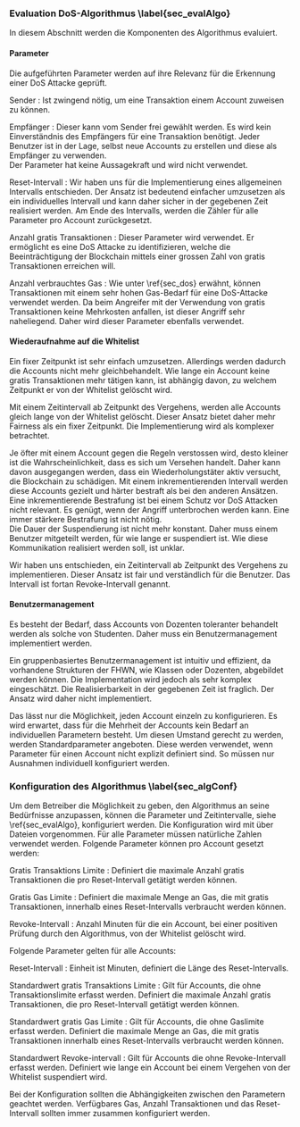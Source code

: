 
### Evaluation DoS-Algorithmus \label{sec_evalAlgo}

In diesem Abschnitt werden die Komponenten des Algorithmus evaluiert. 

#### Parameter

Die aufgeführten Parameter werden auf ihre Relevanz für die Erkennung einer DoS
Attacke geprüft. 

Sender
:    Ist zwingend nötig, um eine Transaktion einem Account zuweisen zu können. 

Empfänger
:    Dieser kann vom Sender frei gewählt werden. Es wird kein Einverständnis des
Empfängers für eine Transaktion benötigt. Jeder Benutzer ist in der Lage,
selbst neue Accounts zu erstellen und diese als Empfänger zu verwenden.\
Der Parameter hat keine Aussagekraft und wird nicht verwendet.

Reset-Intervall
:    Wir haben uns für die Implementierung eines allgemeinen Intervalls entschieden.
Der Ansatz ist bedeutend einfacher umzusetzen als ein individuelles Intervall
und kann daher sicher in der gegebenen Zeit realisiert werden. Am Ende des
Intervalls, werden die Zähler für alle Parameter pro Account zurückgesetzt.

Anzahl gratis Transaktionen
:    Dieser Parameter wird verwendet. Er ermöglicht es eine DoS Attacke zu
identifizieren, welche die Beeinträchtigung der Blockchain mittels einer grossen
Zahl von gratis Transaktionen erreichen will. 

Anzahl verbrauchtes Gas
:    Wie unter \ref{sec_dos} erwähnt, können Transaktionen mit einem sehr hohen
Gas-Bedarf für eine DoS-Attacke verwendet werden. Da beim Angreifer mit der
Verwendung von gratis Transaktionen keine Mehrkosten anfallen, ist dieser
Angriff sehr naheliegend. Daher wird dieser Parameter ebenfalls verwendet.

#### Wiederaufnahme auf die Whitelist

Ein fixer Zeitpunkt ist sehr einfach umzusetzen. Allerdings werden dadurch die
Accounts nicht mehr gleichbehandelt. Wie lange ein Account keine gratis
Transaktionen mehr tätigen kann, ist abhängig davon, zu welchem Zeitpunkt er von der Whitelist gelöscht wird. 

Mit einem Zeitintervall ab Zeitpunkt des Vergehens, werden alle Accounts gleich
lange von der Whitelist gelöscht. Dieser Ansatz bietet daher mehr Fairness als
ein fixer Zeitpunkt. Die Implementierung wird als komplexer betrachtet. 

Je öfter mit einem Account gegen die Regeln verstossen wird, desto kleiner ist
die Wahrscheinlichkeit, dass es sich um Versehen handelt. Daher kann davon
ausgegangen werden, dass ein Wiederholungstäter aktiv versucht, die Blockchain
zu schädigen. Mit einem inkrementierenden Intervall werden diese Accounts
gezielt und härter bestraft als bei den anderen Ansätzen.\
Eine inkrementierende Bestrafung ist bei einem Schutz vor DoS Attacken
nicht relevant. Es genügt, wenn der Angriff unterbrochen werden kann. Eine immer
stärkere Bestrafung ist nicht nötig.\
Die Dauer der Suspendierung ist nicht mehr konstant. Daher muss einem Benutzer
mitgeteilt werden, für wie lange er suspendiert ist. Wie diese Kommunikation
realisiert werden soll, ist unklar.

Wir haben uns entschieden, ein Zeitintervall ab Zeitpunkt des Vergehens zu
implementieren. Dieser Ansatz ist fair und verständlich für die Benutzer. Das Intervall ist fortan Revoke-Intervall genannt.


#### Benutzermanagement

Es besteht der Bedarf, dass Accounts von Dozenten toleranter behandelt werden
als solche von Studenten. Daher muss ein Benutzermanagement implementiert
werden. 

Ein gruppenbasiertes Benutzermanagement ist intuitiv und effizient, da
vorhandene Strukturen der FHWN, wie Klassen oder Dozenten, abgebildet werden
können. Die Implementation wird jedoch als sehr komplex eingeschätzt. Die
Realisierbarkeit in der gegebenen Zeit ist fraglich. Der Ansatz wird daher nicht
implementiert.

Das lässt nur die Möglichkeit, jeden Account einzeln zu konfigurieren. Es wird
erwartet, dass für die Mehrheit der Accounts kein Bedarf an individuellen
Parametern besteht. Um diesen Umstand gerecht zu werden, werden
Standardparameter angeboten. Diese werden verwendet, wenn Parameter für einen
Account nicht explizit definiert sind. So müssen nur Ausnahmen individuell
konfiguriert werden.  

### Konfiguration des Algorithmus \label{sec_algConf}

Um dem Betreiber die Möglichkeit zu geben, den Algorithmus an seine Bedürfnisse
anzupassen, können die Parameter und Zeitintervalle, siehe \ref{sec_evalAlgo},
konfiguriert werden. Die Konfiguration wird mit über Dateien vorgenommen. Für
alle Parameter müssen natürliche Zahlen verwendet werden. Folgende Parameter
können pro Account gesetzt werden: 


Gratis Transaktions Limite
:      Definiert die maximale Anzahl gratis Transaktionen die pro Reset-Intervall getätigt werden können.

Gratis Gas Limite
:      Definiert die maximale Menge an Gas, die mit gratis Transaktionen, innerhalb eines Reset-Intervalls verbraucht werden können.

Revoke-Intervall
:      Anzahl Minuten für die ein Account, bei einer positiven Prüfung durch den Algorithmus, von der Whitelist gelöscht wird. 


Folgende Parameter gelten für alle Accounts:

Reset-Intervall
:     Einheit ist Minuten, definiert die Länge des Reset-Intervalls.


Standardwert gratis Transaktions Limite
:      Gilt für Accounts, die ohne Transaktionslimite erfasst werden. Definiert die maximale 
Anzahl gratis Transaktionen, die pro Reset-Intervall getätigt werden können.

Standardwert gratis Gas Limite
:     Gilt für Accounts, die ohne Gaslimite erfasst werden. Definiert die maximale 
Menge an Gas, die mit gratis Transaktionen innerhalb eines Reset-Intervalls verbraucht 
werden können.

Standardwert Revoke-intervall 
:     Gilt für Accounts die ohne
Revoke-Intervall erfasst werden. Definiert wie lange ein Account bei einem
Vergehen von der Whitelist suspendiert wird.

Bei der Konfiguration sollten die Abhängigkeiten zwischen den Parametern
geachtet werden. Verfügbares Gas, Anzahl Transaktionen und das Reset-Intervall
sollten immer zusammen konfiguriert werden. 
